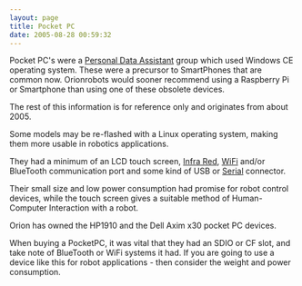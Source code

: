 ```yaml
---
layout: page
title: Pocket PC
date: 2005-08-28 00:59:32
---
```

Pocket PC's were a <a class="wiki" href="/wiki/personal_data_assistant.html" title="Personal Data Assistant">Personal Data Assistant</a> group which used Windows CE operating system. These were a precursor to SmartPhones that are common now. Orionrobots would sooner recommend using a Raspberry Pi or Smartphone than using one of these obsolete devices.

The rest of this information is for reference only and originates from about 2005.

Some models may be re-flashed with a Linux operating system, making them more usable in robotics applications.

They had a minimum of an LCD touch screen, <a class="wiki" href="/wiki/infra_red.html" title="A type of EM radiation commonly used for digital communications">Infra Red</a>, <a class="wiki" href="/wiki/wifi.html" title="Wireless Lan">WiFi</a> and/or  BlueTooth communication port and some kind of USB or <a class="wiki" href="/wiki/serial_data_stream.html" title="Serial Data Stream">Serial</a> connector.

Their small size and low power consumption had promise for robot control devices, while the touch screen gives a suitable method of Human-Computer Interaction with a robot.

Orion has owned the HP1910 and the Dell Axim x30 pocket PC devices.

When buying a PocketPC, it was vital that they had an SDIO or CF slot, and take note of BlueTooth or WiFi systems it had.  If you are going to use a device like this for robot applications - then consider the weight and power consumption.
